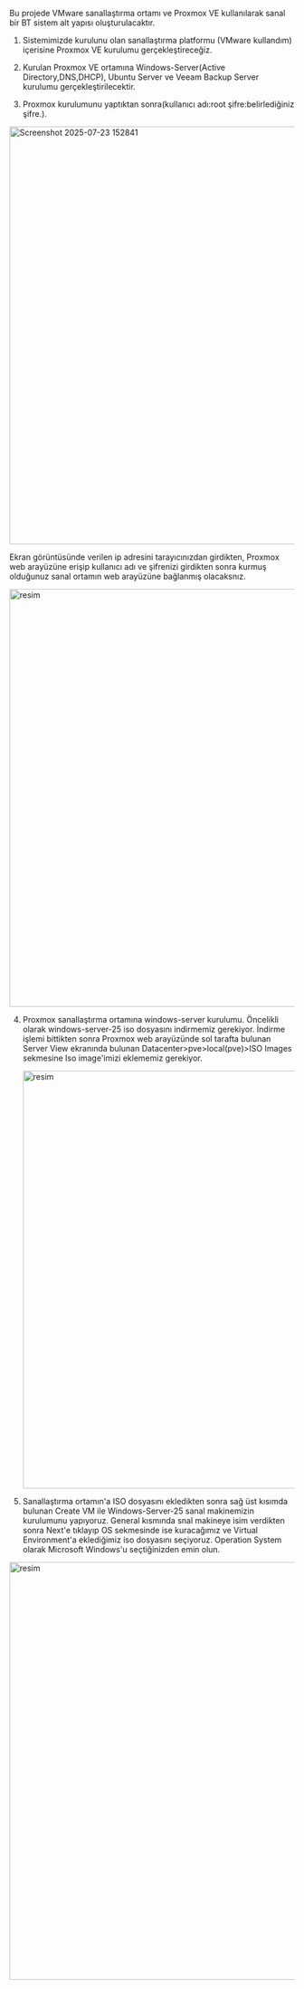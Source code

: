 Bu projede VMware sanallaştırma ortamı ve Proxmox VE kullanılarak sanal bir BT sistem alt yapısı oluşturulacaktır.

1. Sistemimizde kurulunu olan sanallaştırma platformu (VMware kullandım) içerisine Proxmox VE kurulumu gerçekleştireceğiz.
2. Kurulan Proxmox VE ortamına Windows-Server(Active Directory,DNS,DHCP), Ubuntu Server ve Veeam Backup Server kurulumu gerçekleştirilecektir.

3. Proxmox kurulumunu yaptıktan sonra(kullanıcı adı:root şifre:belirlediğiniz şifre.).

   
<img width="1457" height="738" alt="Screenshot 2025-07-23 152841" src="https://github.com/user-attachments/assets/f03714a2-658e-49fd-ae40-8233e3a15241" />

Ekran görüntüsünde verilen ip adresini tarayıcınızdan girdikten, Proxmox web arayüzüne erişip kullanıcı adı ve şifrenizi girdikten sonra kurmuş olduğunuz sanal ortamın web arayüzüne bağlanmış olacaksnız.


<img width="1457" height="738" alt="resim" src="https://github.com/user-attachments/assets/2561ed54-7b84-481a-9e15-2205e377226d" />


4. Proxmox sanallaştırma ortamına windows-server kurulumu.
   Öncelikli olarak windows-server-25 iso dosyasını indirmemiz gerekiyor.
   İndirme işlemi bittikten sonra Proxmox web arayüzünde sol tarafta bulunan Server View ekranında bulunan Datacenter>pve>local(pve)>ISO Images sekmesine Iso image'imizi eklememiz gerekiyor.


   <img width="1457" height="738" alt="resim" src="https://github.com/user-attachments/assets/4cd3125f-deba-45f8-a1a5-6a7268bf83a8" />


5. Sanallaştırma ortamın'a ISO dosyasını ekledikten sonra sağ üst kısımda bulunan Create VM ile Windows-Server-25 sanal makinemizin kurulumunu yapıyoruz.
   General kısmında snal makineye isim verdikten sonra Next'e tıklayıp OS sekmesinde ise kuracağımız ve Virtual Environment'a eklediğimiz iso dosyasını seçiyoruz. Operation System olarak Microsoft Windows'u seçtiğinizden emin    olun.

<img width="1457" height="738" alt="resim" src="https://github.com/user-attachments/assets/8d2f0593-775a-4f74-a991-636a9fd323de" />


